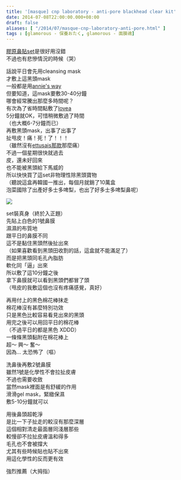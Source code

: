 ```yaml
---
title: '[masque] cnp laboratory - anti-pore blackhead clear kit'
date: 2014-07-08T22:00:00.000+08:00
draft: false
aliases: [ "/2014/07/masque-cnp-laboratory-anti-pore.html" ]
tags : [glamorous - 保養おたく, glamorous - 面膜魂]
---
```


[膠原鼻貼set](http://www.hidie.net/2014/04/masque-collagen-clean.html)是很好用沒錯  
不過也有悲慘情況的時候（哭）  
  
話說平日會先用cleansing mask  
才敷上這黑頭mask  
一般都是用[annie's way](http://www.hidie.net/2014/04/masque-annies-way.html)  
但要知道，這mask要敷30-40分鐘  
哪會經常騰出那麼多時間呢？  
有次為了省時間點敷了[lovea](http://www.hidie.net/2014/06/masque-lovea-purifying-clay-paste-green.html)  
5分鐘就OK，可惜稍微敷過了時間  
（也大概6-7分鐘而已）  
再敷黑頭mask，出事了出事了  
扯甩皮！痛！死！了！！！  
（雖然沒有[ettusais那款](http://www.hidie.net/2014/05/masque-ettusais-medicated-sebum-off-mask.html)那麼痛）  
不過一個星期很快就過去  
皮，還未好回來  
也不能被黑頭給下馬威的  
所以快快買了這set非物理性除黑頭寶物  
（聽說這盒再韓國一推出，每個月就銷了10萬盒  
泡菜國除了出產好多士多啤梨，也出了好多士多啤梨鼻呢）  

[![](https://1.bp.blogspot.com/--pdhqWY4CwQ/XEM2dQbEOaI/AAAAAAAAF4E/nOHDhysTcagY2cftK-vLJaL55ceV8X5dgCLcBGAs/s640/14585442025_6a49353583_z.jpg)](https://1.bp.blogspot.com/--pdhqWY4CwQ/XEM2dQbEOaI/AAAAAAAAF4E/nOHDhysTcagY2cftK-vLJaL55ceV8X5dgCLcBGAs/s1600/14585442025_6a49353583_z.jpg)

set裝真身（終於入正題）  
先貼上白色的1號鼻膜  
濕濕的布質地  
跟平日的鼻膜不同  
這不是黏住黑頭然後扯出來  
（如果喜歡看到黑頭田收割的話，這盒就不能滿足了）  
而是把黑頭同毛孔內脂肪  
軟化同「逼」出來  
所以敷了這10分鐘之後  
拿下鼻膜就可以看到黑頭們都冒了頭  
（甩皮的我敷這個也沒有疼痛感覺，真好）  
  
再用付上的黑色棉花棒抹走  
棉花棒沒有甚麼特別功效  
只是黑色比較容易看見出來的黑頭  
用完之後可以用回平日的棉花棒  
（不過平日的都是黑色 XDDD）  
一條條黑頭黏附在棉花棒上  
超～ 興～ 奮～  
因為... 太恐怖了（嘔）  
  
洗鼻後再敷2號鼻膜  
雖然1號是化學性不會拉扯皮膚  
不過也需要收斂  
當然mask裡面是有舒緩的作用  
滑滑gel mask，緊緻保濕  
敷5-10分鐘就可以  
  
用後鼻頭超乾淨  
是比一下子扯走的較沒有那麼深層  
這個相對清走最面層同淺層那些  
較慢卻不拉扯皮膚溫和得多  
毛孔也不會被撐大  
尤其有些時候貼也貼不出來  
用這化學性的反而更有效  
  
強烈推薦（大拇指）